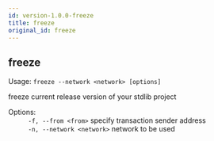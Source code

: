 ```yaml
---
id: version-1.0.0-freeze
title: freeze
original_id: freeze
---
```


<div class="cli-command"><h2 class="cli-title">freeze</h2><p class="cli-usage">Usage: <code>freeze --network &lt;network&gt; [options]</code></p><p>freeze current release version of your stdlib project<br/></p><dl><dt><span>Options:</span></dt><dd><div><code>-f, --from &lt;from&gt;</code> specify transaction sender address</div><div><code>-n, --network &lt;network&gt;</code> network to be used</div></dd></dl></div>
